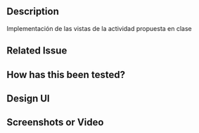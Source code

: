 ## Description
Implementación de las vistas de la actividad propuesta en clase

## Related Issue
<!-- Please link to the issue here: -->

## How has this been tested?
<!-- Please, describe in detail how you tested your changes -->

## Design UI
<!--  -->

## Screenshots or Video
<!--  -->